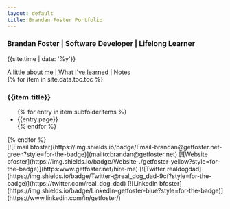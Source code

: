 ```yaml
---
layout: default
title: Brandan Foster Portfolio
---
```


### Brandan Foster | Software Developer | Lifelong Learner

 {{site.time | date: '%y'}}

[A little about me](about.md)   | [What I've learned](cv.md) | Notes<br>
{% for item in site.data.toc.toc %}
<h3>{{item.title}}</h3>
<ul>
{% for entry in item.subfolderitems %}
<li>{{entry.page}}</li>
{% endfor %}
</ul>
{% endfor %}
<br>
[![Email bfoster](https://img.shields.io/badge/Email-brandan@getfoster.net-green?style=for-the-badge)](mailto:brandan@getfoster.net)
[![Website bfoster](https://img.shields.io/badge/Website-./getfoster-yellow?style=for-the-badge)](https:www.getfoster.net/hire-me)
[![Twitter realdogdad](https://img.shields.io/badge/Twitter-@real_dog_dad-9cf?style=for-the-badge)](https://twitter.com/real_dog_dad)
[![LinkedIn bfoster](https://img.shields.io/badge/LinkedIn-getfoster-blue?style=for-the-badge)](https://www.linkedin.com/in/getfoster/) <br>

